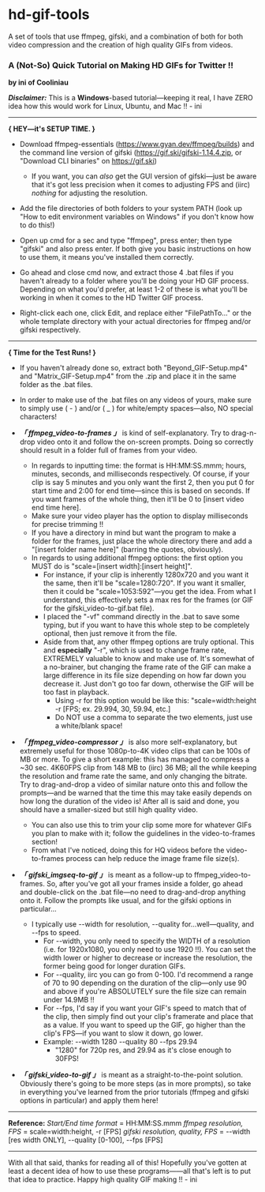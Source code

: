 # hd-gif-tools
A set of tools that use ffmpeg, gifski, and a combination of both for both video compression and the creation of high quality GIFs from videos.

### **A (Not-So) Quick Tutorial on Making HD GIFs for Twitter !!**

**by ini of Cooliniau**

***Disclaimer:*** This is a **Windows**-based tutorial—keeping it real, I have ZERO idea how this would work for Linux, Ubuntu, and Mac !! - ini

---------

**{ HEY—it's SETUP TIME. }**
- Download ffmpeg-essentials (https://www.gyan.dev/ffmpeg/builds) and the command line version of gifski (https://gif.ski/gifski-1.14.4.zip, or "Download CLI binaries" on https://gif.ski)
  - If you want, you can *also* get the GUI version of gifski—just be aware that it's got less precision when it comes to adjusting FPS and (iirc) *nothing* for adjusting the resolution.

- Add the file directories of both folders to your system PATH (look up "How to edit environment variables on Windows" if you don't know how to do this!)

- Open up cmd for a sec and type "ffmpeg", press enter; then type "gifski" and also press enter. If both give you basic instructions on how to use them, it means you've installed them correctly.

- Go ahead and close cmd now, and extract those 4 .bat files if you haven't already to a folder where you'll be doing your HD GIF process. Depending on what you'd prefer, at least 1-2 of these is what you'll be working in when it comes to the HD Twitter GIF process.

- Right-click each one, click Edit, and replace either "FilePathTo..." or the whole template directory with your actual directories for ffmpeg and/or gifski respectively.

---------

**{ Time for the Test Runs! }**
- If you haven't already done so, extract both "Beyond_GIF-Setup.mp4" and "Matrix_GIF-Setup.mp4" from the .zip and place it in the same folder as the .bat files.

- In order to make use of the .bat files on any videos of yours, make sure to simply use ( - ) and/or ( _ ) for white/empty spaces—also, NO special characters!

- ***「 ffmpeg_video-to-frames 」*** is kind of self-explanatory. Try to drag-n-drop video onto it and follow the on-screen prompts. Doing so correctly should result in a folder full of frames from your video.
  - In regards to inputting time: the format is HH:MM:SS.mmm; hours, minutes, seconds, and milliseconds respectively. Of course, if your clip is say 5 minutes and you only want the first 2, then you put 0 for start time and 2:00 for end time—since this is based on seconds. If you want frames of the whole thing, then it'll be 0 to [insert video end time here].
  - Make sure your video player has the option to display milliseconds for precise trimming !!
  - If you have a directory in mind but want the program to make a folder for the frames, just place the whole directory there and add a "\[insert folder name here]" (barring the quotes, obviously).
  - In regards to using additional ffmpeg options: the first option you MUST do is "scale=[insert width]:[insert height]".
    - For instance, if your clip is inherently 1280x720 and you want it the same, then it'll be "scale=1280:720". If you want it smaller, then it could be "scale=1053:592"—you get the idea. From what I understand, this effectively sets a max res for the frames (or GIF for the gifski_video-to-gif.bat file).
    - I placed the "-vf" command directly in the .bat to save some typing, but if you want to have this whole step to be completely optional, then just remove it from the file.
    - Aside from that, any other ffmpeg options are truly optional. This and **especially** "-r", which is used to change frame rate, EXTREMELY valuable to know and make use of. It's somewhat of a no-brainer, but changing the frame rate of the GIF can make a large difference in its file size depending on how far down you decrease it. Just don't go too far down, otherwise the GIF will be too fast in playback.
      - Using -r for this option would be like this: "scale=width:height -r [FPS; ex. 29.994, 30, 59.94, etc.]
      - Do NOT use a comma to separate the two elements, just use a white/blank space!

- ***「 ffmpeg_video-compressor 」*** is also more self-explanatory, but extremely useful for those 1080p-to-4K video clips that can be 100s of MB or more. To give a short example: this has managed to compress a ~30 sec. 4K60FPS clip from 148 MB to (iirc) 36 MB; all the while keeping the resolution and frame rate the same, and only changing the bitrate. Try to drag-and-drop a video of similar nature onto this and follow the prompts—and be warned that the time this may take easily depends on how long the duration of the video is! After all is said and done, you should have a smaller-sized but still high quality video.
  - You can also use this to trim your clip some more for whatever GIFs you plan to make with it; follow the guidelines in the video-to-frames section! 
  - From what I've noticed, doing this for HQ videos before the video-to-frames process can help reduce the image frame file size(s).

- ***「 gifski_imgseq-to-gif 」*** is meant as a follow-up to ffmpeg_video-to-frames. So, after you've got all your frames inside a folder, go ahead and double-click on the .bat file—no need to drag-and-drop anything onto it. Follow the prompts like usual, and for the gifski options in particular...
  - I typically use --width for resolution, --quality for...well—quality, and --fps to speed.
    - For --width, you only need to specify the WIDTH of a resolution (i.e. for 1920x1080, you only need to use 1920 !!). You can set the width lower or higher to decrease or increase the resolution, the former being good for longer duration GIFs.
    - For --quality, iirc you can go from 0-100. I'd recommend a range of 70 to 90 depending on the duration of the clip—only use 90 and above if you're ABSOLUTELY sure the file size can remain under 14.9MB !!
    - For --fps, I'd say if you want your GIF's speed to match that of the clip, then simply find out your clip's framerate and place that as a value. If you want to speed up the GIF, go higher than the clip's FPS—if you want to slow it down, go lower.
    - Example: --width 1280 --quality 80 --fps 29.94
      - "1280" for 720p res, and 29.94 as it's close enough to 30FPS!

- ***「 gifski_video-to-gif 」*** is meant as a straight-to-the-point solution. Obviously there's going to be more steps (as in more prompts), so take in everything you've learned from the prior tutorials (ffmpeg and gifski options in particular) and apply them here!

---------

**Reference:**
*Start/End time format* = HH:MM:SS.mmm
*ffmpeg resolution, FPS* = scale=width:height, -r [FPS]
*gifski resolution, quality, FPS* = --width [res width ONLY], --quality [0-100], --fps [FPS]

---------

With all that said, thanks for reading all of this!
Hopefully you've gotten at least a decent idea of how to use these programs——all that's left is to put that idea to practice. Happy high quality GIF making !! - ini
